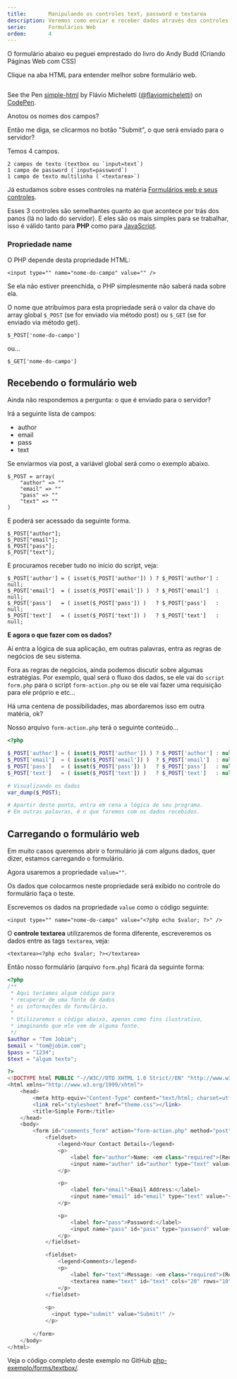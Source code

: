 ```yaml
---
title:       Manipulando os controles text, password e textarea
description: Veremos como enviar e receber dados através dos controles input text, password e textarea
serie:       Formulários Web
ordem:       4
---
```


O formulário abaixo eu peguei emprestado do livro do Andy Budd (Criando Páginas Web com CSS)

Clique na aba HTML para entender melhor sobre formulário web.

<div data-height="542" data-theme-id="2897" data-slug-hash="hAKpl" data-default-tab="null" class='codepen'><pre><code></code></pre>
<p>See the Pen <a href='http://codepen.io/flaviomicheletti/pen/hAKpl'>simple-html</a> by Flávio Micheletti (<a href='http://codepen.io/flaviomicheletti'>@flaviomicheletti</a>) on <a href='http://codepen.io'>CodePen</a>.</p>
</div><script async src="//codepen.io/assets/embed/ei.js"></script>

Anotou os nomes dos campos?

Então me diga, se clicarmos no botão "Submit", o que será enviado para o servidor?

Temos 4 campos.

    2 campos de texto (textbox ou `input=text`)
    1 campo de password (`input=password`)
    1 campo de texto multilinha (`<textarea>`)

Já estudamos sobre esses controles na matéria [Formulários web e seus controles](/html-css/formularios/).

Esses 3 controles são semelhantes quanto ao que acontece por trás dos panos (lá no lado do servidor). E eles são os mais
simples para se trabalhar, isso é válido tanto para __PHP__ como para [JavaScript](/javascript/).



### Propriedade name

O PHP depende desta propriedade HTML:

    <input type="" name="nome-do-campo" value="" />

Se ela não estiver preenchida, o PHP simplesmente não saberá nada sobre ela.

O nome que atribuímos para esta propriedade será o valor da chave do array global `$_POST` (se for enviado via método 
post) ou `$_GET` (se for enviado via método get).

    $_POST['nome-do-campo']

ou...

    $_GET['nome-do-campo']




Recebendo o formulário web
---

Ainda não respondemos a pergunta: o que é enviado para o servidor?

Irá a seguinte lista de campos:

- author
- email
- pass
- text

Se enviarmos via post, a variável global será como o exemplo abaixo.

    $_POST = array(
        "author" => ""
        "email" => ""
        "pass" => ""
        "text" => ""
    )

E poderá ser acessado da seguinte forma.

    $_POST["author"];
    $_POST["email"];
    $_POST["pass"];
    $_POST["text"];

E procuramos receber tudo no início do script, veja:

    $_POST['author'] = ( isset($_POST['author']) ) ? $_POST['author'] : null;
    $_POST['email']  = ( isset($_POST['email']) )  ? $_POST['email']  : null;
    $_POST['pass']   = ( isset($_POST['pass']) )   ? $_POST['pass']   : null;
    $_POST['text']   = ( isset($_POST['text']) )   ? $_POST['text']   : null;

__E agora o que fazer com os dados?__

Aí entra a lógica de sua aplicação, em outras palavras, entra as regras de negócios de seu sistema.

Fora as regras de negócios, ainda podemos discutir sobre algumas estratégias. Por exemplo, qual será o fluxo dos dados, 
se ele vai do `script form.php` para o script `form-action.php` ou se ele vai fazer uma requisição para ele próprio e etc...

Há uma centena de possibilidades, mas abordaremos isso em outra matéria, ok?

Nosso arquivo `form-action.php` terá o seguinte conteúdo...

```php
<?php

$_POST['author'] = ( isset($_POST['author']) ) ? $_POST['author'] : null;
$_POST['email']  = ( isset($_POST['email']) )  ? $_POST['email']  : null;
$_POST['pass']   = ( isset($_POST['pass']) )   ? $_POST['pass']   : null;
$_POST['text']   = ( isset($_POST['text']) )   ? $_POST['text']   : null;

# Visualizando os dados
var_dump($_POST);

# Apartir deste ponto, entra em cena a lógica de seu programa.
# Em outras palavras, é o que faremos com os dados recebidos.
```



Carregando o formulário web
---

Em muito casos queremos abrir o formulário já com alguns dados, quer dizer, estamos carregando o formulário.

Agora usaremos a propriedade `value=""`.


Os dados que colocarmos neste propriedade será exibido no controle do formulário faça o teste.

Escrevemos os dados na propriedade `value` como o código seguinte:

    <input type="" name="nome-do-campo" value="<?php echo $valor; ?>" />

O __controle textarea__ utilizaremos de forma diferente, escreveremos os dados entre as tags `textarea`, veja:

    <textarea><?php echo $valor; ?></textarea>
    
Então nosso formulário (arquivo `form.php`) ficará da seguinte forma:

```php
<?php
/**
 * Aqui teríamos algum código para
 * recuperar de uma fonte de dados
 * as informações do formulário.
 *
 * Utilizaremos o código abaixo, apenas como fins ilustrativo,
 * imaginando que ele vem de alguma fonte.
 */
$author = "Tom Jobim";
$email = "tom@jobim.com";
$pass = "1234";
$text = "algum texto";

?>
<!DOCTYPE html PUBLIC "-//W3C//DTD XHTML 1.0 Strict//EN" "http://www.w3.org/TR/xhtml1/DTD/xhtml1-strict.dtd">
<html xmlns="http://www.w3.org/1999/xhtml">
    <head>
        <meta http-equiv="Content-Type" content="text/html; charset=utf-8" />
        <link rel="stylesheet" href="theme.css"></link>
        <title>Simple Form</title>
    </head>
    <body>
        <form id="comments_form" action="form-action.php" method="post">
            <fieldset>
                <legend>Your Contact Details</legend>
                <p>
                    <label for="author">Name: <em class="required">(Required)</em></label>
                    <input name="author" id="author" type="text" value="<?php echo $author; ?>" />
                </p>

                <p>
                    <label for="email">Email Address:</label>
                    <input name="email" id="email" type="text" value="<?php echo $email; ?>" />
                </p>

                <p>
                    <label for="pass">Password:</label>
                    <input name="pass" id="pass" type="password" value="<?php echo $pass; ?>" />
                </p>
            </fieldset>

            <fieldset>
                <legend>Comments</legend>
                <p>
                    <label for="text">Message: <em class="required">(Required)</em></label>
                    <textarea name="text" id="text" cols="20" rows="10"><?php echo $text; ?></textarea>
                </p>
            </fieldset>
            
            <p>
              <input type="submit" value="Submit!" />
            </p>            
            
        </form>
    </body>
</html>
```

Veja o código completo deste exemplo no GitHub
[php-exemplo/forms/textbox/](https://github.com/devfuria/php-exemplos/tree/master/forms/textbox "link-externo").
